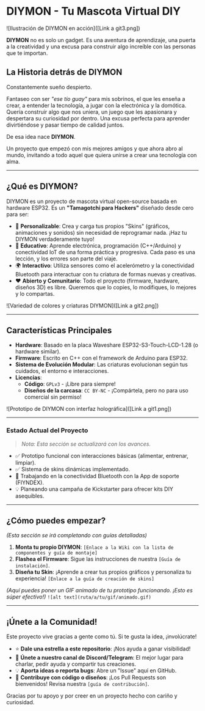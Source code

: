 # DIYMON - Tu Mascota Virtual DIY

![Ilustración de DIYMON en acción]([Link a git3.png])

**DIYMON** no es solo un gadget. Es una aventura de aprendizaje, una puerta a la creatividad y una excusa para construir algo increíble con las personas que te importan.

## La Historia detrás de DIYMON

Constantemente sueño despierto.

Fantaseo con ser *"ese tío guay"* para mis sobrinos, el que les enseña a crear, a entender la tecnología, a jugar con la electrónica y la domótica. Quería construir algo que nos uniera, un juego que les apasionara y despertara su curiosidad por dentro. Una excusa perfecta para aprender divirtiéndose y pasar tiempo de calidad juntos.

De esa idea nace **DIYMON**.

Un proyecto que empezó con mis mejores amigos y que ahora abro al mundo, invitando a todo aquel que quiera unirse a crear una tecnología con alma.

---

## ¿Qué es DIYMON?

DIYMON es un proyecto de mascota virtual open-source basada en hardware ESP32. Es un **"Tamagotchi para Hackers"** diseñado desde cero para ser:

*   🎨 **Personalizable**: Crea y carga tus propios "Skins" (gráficos, animaciones y sonidos) sin necesidad de reprogramar nada. ¡Haz tu DIYMON verdaderamente tuyo!
*   🧠 **Educativo**: Aprende electrónica, programación (C++/Arduino) y conectividad IoT de una forma práctica y progresiva. Cada paso es una lección, y los errores son parte del viaje.
*   🌍 **Interactivo**: Utiliza sensores como el acelerómetro y la conectividad Bluetooth para interactuar con tu criatura de formas nuevas y creativas.
*   ❤️ **Abierto y Comunitario**: Todo el proyecto (firmware, hardware, diseños 3D) es libre. Queremos que lo copies, lo modifiques, lo mejores y lo compartas.

![Variedad de colores y criaturas DIYMON]([Link a git2.png])

---

## Características Principales

*   **Hardware**: Basado en la placa Waveshare ESP32-S3-Touch-LCD-1.28 (o hardware similar).
*   **Firmware**: Escrito en C++ con el framework de Arduino para ESP32.
*   **Sistema de Evolución Modular**: Las criaturas evolucionan según tus cuidados, el entorno e interacciones.
*   **Licencias**:
    *   **Código**: `GPLv3` - ¡Libre para siempre!
    *   **Diseños de la carcasa**: `CC BY-NC` - ¡Compártela, pero no para uso comercial sin permiso!

![Prototipo de DIYMON con interfaz holográfica]([Link a git1.png])

---

### Estado Actual del Proyecto
> *Nota: Esta sección se actualizará con los avances.*

*   ✅ Prototipo funcional con interacciones básicas (alimentar, entrenar, limpiar).
*   ✅ Sistema de skins dinámicas implementado.
*   🚧 Trabajando en la conectividad Bluetooth con la App de soporte (FIYNDEX).
*   💡 Planeando una campaña de Kickstarter para ofrecer kits DIY asequibles.

---

## ¿Cómo puedes empezar?

*(Esta sección se irá completando con guías detalladas)*

1.  **Monta tu propio DIYMON**: `[Enlace a la Wiki con la lista de componentes y guía de montaje]`
2.  **Flashea el Firmware**: Sigue las instrucciones de nuestra `[Guía de instalación]`.
3.  **Diseña tu Skin**: ¡Aprende a crear tus propios gráficos y personaliza tu experiencia! `[Enlace a la guía de creación de skins]`

*(Aquí puedes poner un GIF animado de tu prototipo funcionando. ¡Esto es súper efectivo!)*
`![alt text](ruta/a/tu/gif/animado.gif)`

---

## ¡Únete a la Comunidad!

Este proyecto vive gracias a gente como tú. Si te gusta la idea, ¡involúcrate!

*   ⭐ **Dale una estrella a este repositorio**: ¡Nos ayuda a ganar visibilidad!
*   💬 **Únete a nuestro canal de Discord/Telegram**: El mejor lugar para charlar, pedir ayuda y compartir tus creaciones.
*   💡 **Aporta ideas o reporta bugs**: Abre un "Issue" aquí en GitHub.
*   🚀 **Contribuye con código o diseños**: ¡Los Pull Requests son bienvenidos! Revisa nuestra `[guía de contribución]`.

Gracias por tu apoyo y por creer en un proyecto hecho con cariño y curiosidad.
